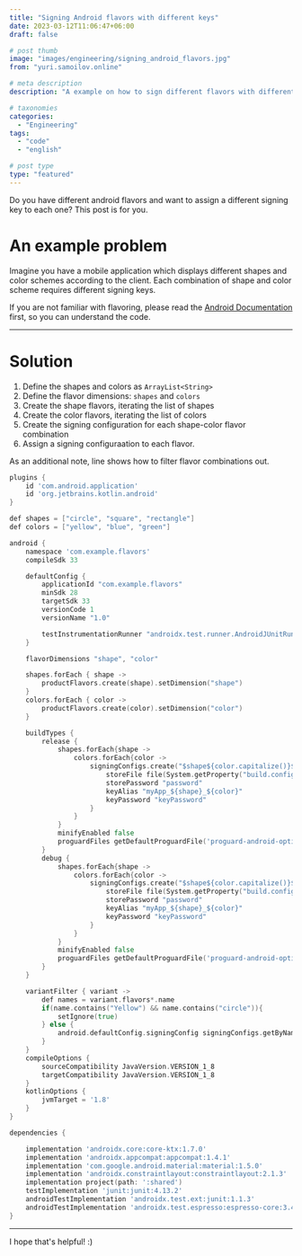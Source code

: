 ```yaml
---
title: "Signing Android flavors with different keys"
date: 2023-03-12T11:06:47+06:00
draft: false

# post thumb
image: "images/engineering/signing_android_flavors.jpg"
from: "yuri.samoilov.online"

# meta description
description: "A example on how to sign different flavors with different keys"

# taxonomies
categories: 
  - "Engineering"
tags:
  - "code"
  - "english"

# post type
type: "featured"
---
```


Do you have different android flavors and want to assign a different signing key to each one? This post is for you.

# An example problem

Imagine you have a mobile application which displays different shapes and color schemes according to the client. Each combination of shape and color scheme requires different signing keys.

If you are not familiar with flavoring, please read the
[Android Documentation](https://developer.android.com/studio/build/build-variants#product-flavors) first, so you can
understand the code.

<hr>

# Solution

1. Define the shapes and colors as `ArrayList<String>`
2. Define the flavor dimensions: `shapes` and `colors`
3. Create the shape flavors, iterating the list of shapes
4. Create the color flavors, iterating the list of colors
5. Create the signing configuration for each shape-color flavor combination
6. Assign a signing configuraation to each flavor. 

As an additional note, line shows how to filter flavor combinations out.


```go {linenos=table,style=syntax.css,linenostart=1}
plugins {
    id 'com.android.application'
    id 'org.jetbrains.kotlin.android'
}

def shapes = ["circle", "square", "rectangle"]
def colors = ["yellow", "blue", "green"]

android {
    namespace 'com.example.flavors'
    compileSdk 33

    defaultConfig {
        applicationId "com.example.flavors"
        minSdk 28
        targetSdk 33
        versionCode 1
        versionName "1.0"

        testInstrumentationRunner "androidx.test.runner.AndroidJUnitRunner"
    }

    flavorDimensions "shape", "color"

    shapes.forEach { shape ->
        productFlavors.create(shape).setDimension("shape")
    }
    colors.forEach { color ->
        productFlavors.create(color).setDimension("color")
    }

    buildTypes {
        release {
            shapes.forEach{shape ->
                colors.forEach{color ->
                    signingConfigs.create("$shape${color.capitalize()}${name.capitalize()}"){
                        storeFile file(System.getProperty("build.configRoot") + "/keystores/myApp_${shape}_${color}_$name.p12")
                        storePassword "password"
                        keyAlias "myApp_${shape}_${color}"
                        keyPassword "keyPassword"
                    }
                }
            }
            minifyEnabled false
            proguardFiles getDefaultProguardFile('proguard-android-optimize.txt'), 'proguard-rules.pro'
        }
        debug {
            shapes.forEach{shape ->
                colors.forEach{color ->
                    signingConfigs.create("$shape${color.capitalize()}${name.capitalize()}"){
                        storeFile file(System.getProperty("build.configRoot") + "/keystores/myApp_${shape}_${color}_$name.p12")
                        storePassword "password"
                        keyAlias "myApp_${shape}_${color}"
                        keyPassword "keyPassword"
                    }
                }
            }
            minifyEnabled false
            proguardFiles getDefaultProguardFile('proguard-android-optimize.txt'), 'proguard-rules.pro'
        }
    }

    variantFilter { variant ->
        def names = variant.flavors*.name
        if(name.contains("Yellow") && name.contains("circle")){
            setIgnore(true)
        } else {
            android.defaultConfig.signingConfig signingConfigs.getByName("${variant.name}")
        }
    }
    compileOptions {
        sourceCompatibility JavaVersion.VERSION_1_8
        targetCompatibility JavaVersion.VERSION_1_8
    }
    kotlinOptions {
        jvmTarget = '1.8'
    }
}

dependencies {

    implementation 'androidx.core:core-ktx:1.7.0'
    implementation 'androidx.appcompat:appcompat:1.4.1'
    implementation 'com.google.android.material:material:1.5.0'
    implementation 'androidx.constraintlayout:constraintlayout:2.1.3'
    implementation project(path: ':shared')
    testImplementation 'junit:junit:4.13.2'
    androidTestImplementation 'androidx.test.ext:junit:1.1.3'
    androidTestImplementation 'androidx.test.espresso:espresso-core:3.4.0'
}
```
 
<hr>

I hope that's helpful! :) 

